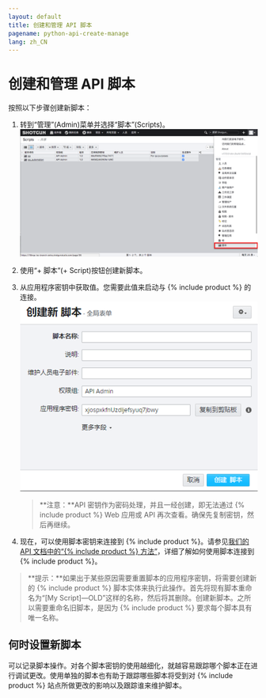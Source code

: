 ```yaml
---
layout: default
title: 创建和管理 API 脚本
pagename: python-api-create-manage
lang: zh_CN
---
```


# 创建和管理 API 脚本


按照以下步骤创建新脚本：

1. 转到“管理”(Admin)菜单并选择“脚本”(Scripts)。  
   ![脚本](./images/dv-manage-scripts-script-01.png)
2. 使用“+ 脚本”(+ Script)按钮创建新脚本。
3. 从应用程序密钥中获取值。您需要此值来启动与 {% include product %} 的连接。  
   ![应用程序密钥](./images/dv-manage-scripts-application-key-02.png)

   > **注意：**API 密钥作为密码处理，并且一经创建，即无法通过 {% include product %} Web 应用或 API 再次查看。确保先复制密钥，然后再继续。

4. 现在，可以使用脚本密钥来连接到 {% include product %}。请参见[我们的 API 文档中的“{% include product %} 方法”](http://developer.shotgridsoftware.com/python-api/reference.html#shotgun-methods)，详细了解如何使用脚本连接到 {% include product %}。

> **提示：**如果出于某些原因需要重置脚本的应用程序密钥，将需要创建新的 {% include product %} 脚本实体来执行此操作。首先将现有脚本重命名为“[My Script]—OLD”这样的名称，然后将其删除。创建新脚本。之所以需要重命名旧脚本，是因为 {% include product %} 要求每个脚本具有唯一名称。

## 何时设置新脚本

可以记录脚本操作。对各个脚本密钥的使用越细化，就越容易跟踪哪个脚本正在进行调试更改。使用单独的脚本也有助于跟踪哪些脚本将受到对 {% include product %} 站点所做更改的影响以及跟踪谁来维护脚本。